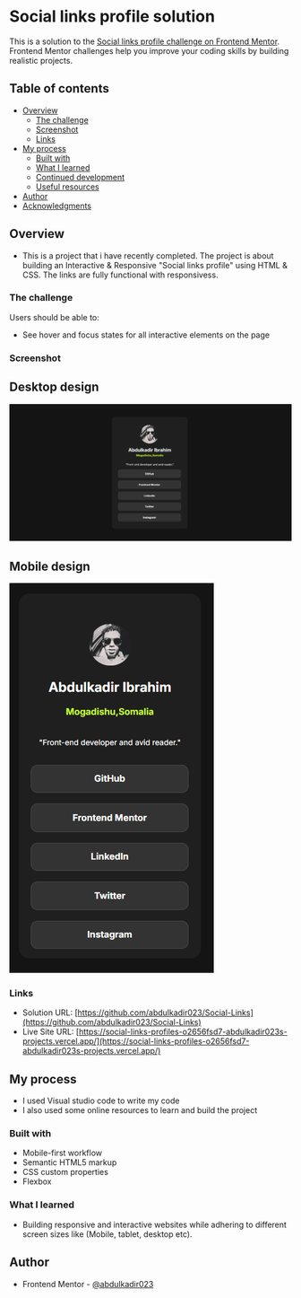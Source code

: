 # Social links profile solution

This is a solution to the [Social links profile challenge on Frontend Mentor](https://www.frontendmentor.io/challenges/social-links-profile-UG32l9m6dQ). Frontend Mentor challenges help you improve your coding skills by building realistic projects. 

## Table of contents

- [Overview](#overview)
  - [The challenge](#the-challenge)
  - [Screenshot](#screenshot)
  - [Links](#links)
- [My process](#my-process)
  - [Built with](#built-with)
  - [What I learned](#what-i-learned)
  - [Continued development](#continued-development)
  - [Useful resources](#useful-resources)
- [Author](#author)
- [Acknowledgments](#acknowledgments)


## Overview
- This is a project that i have recently completed. The project is about building an Interactive & Responsive "Social links profile" using HTML & CSS. The links are fully functional with responsivess.


### The challenge

Users should be able to:

- See hover and focus states for all interactive elements on the page


### Screenshot

## Desktop design

![](./myDeskPreview.png)

## Mobile design

![](./myMobilePreview.png)




### Links

- Solution URL: [https://github.com/abdulkadir023/Social-Links](https://github.com/abdulkadir023/Social-Links)
- Live Site URL: [https://social-links-profiles-o2656fsd7-abdulkadir023s-projects.vercel.app/](https://social-links-profiles-o2656fsd7-abdulkadir023s-projects.vercel.app/)

## My process

- I used Visual studio code to write my code
- I also used some online resources to learn and build the project

### Built with

- Mobile-first workflow
- Semantic HTML5 markup
- CSS custom properties
- Flexbox


### What I learned

- Building responsive and interactive websites while adhering to different screen sizes like (Mobile, tablet, desktop etc).


## Author

- Frontend Mentor - [@abdulkadir023](https://www.frontendmentor.io/profile/abdulkadir023)
